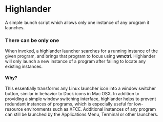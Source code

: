 # Highlander
A simple launch script which allows only one instance of any program it launches.

### There can be only one
When invoked, a highlander launcher searches for a running instance of the given program, and brings that program to focus using **wmctrl**. Highlander will only launch a new instance of a program after failing to locate any existing instances.

#### Why?
This essentially transforms any Linux launcher icon into a window switcher button, similar in behavior to Dock icons in Mac OSX. In addition to providing a simple window switching interface, highlander helps to prevent redundant instances of programs, which is especially useful for low-resource environments such as XFCE. Additional instances of any program can still be launched by the Applications Menu, Terminal or other launchers. 

